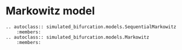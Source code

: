 # Markowitz model

```{eval-rst}
.. autoclass:: simulated_bifurcation.models.SequentialMarkowitz
    :members:
.. autoclass:: simulated_bifurcation.models.Markowitz
    :members:
```

